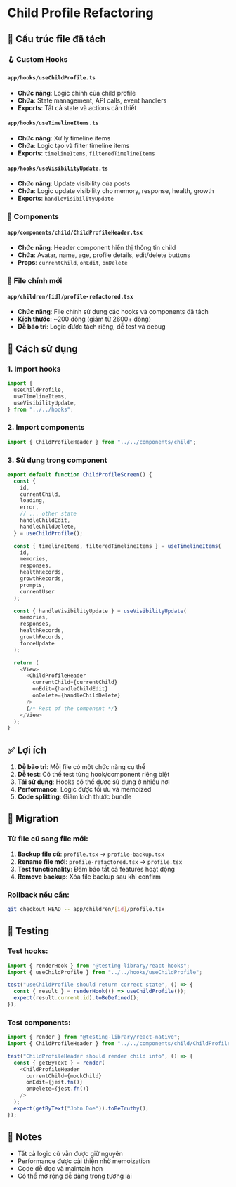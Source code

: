 # Child Profile Refactoring

## 📁 Cấu trúc file đã tách

### 🪝 Custom Hooks

#### `app/hooks/useChildProfile.ts`

- **Chức năng**: Logic chính của child profile
- **Chứa**: State management, API calls, event handlers
- **Exports**: Tất cả state và actions cần thiết

#### `app/hooks/useTimelineItems.ts`

- **Chức năng**: Xử lý timeline items
- **Chứa**: Logic tạo và filter timeline items
- **Exports**: `timelineItems`, `filteredTimelineItems`

#### `app/hooks/useVisibilityUpdate.ts`

- **Chức năng**: Update visibility của posts
- **Chứa**: Logic update visibility cho memory, response, health, growth
- **Exports**: `handleVisibilityUpdate`

### 🧩 Components

#### `app/components/child/ChildProfileHeader.tsx`

- **Chức năng**: Header component hiển thị thông tin child
- **Chứa**: Avatar, name, age, profile details, edit/delete buttons
- **Props**: `currentChild`, `onEdit`, `onDelete`

### 📄 File chính mới

#### `app/children/[id]/profile-refactored.tsx`

- **Chức năng**: File chính sử dụng các hooks và components đã tách
- **Kích thước**: ~200 dòng (giảm từ 2600+ dòng)
- **Dễ bảo trì**: Logic được tách riêng, dễ test và debug

## 🚀 Cách sử dụng

### 1. Import hooks

```typescript
import {
  useChildProfile,
  useTimelineItems,
  useVisibilityUpdate,
} from "../../hooks";
```

### 2. Import components

```typescript
import { ChildProfileHeader } from "../../components/child";
```

### 3. Sử dụng trong component

```typescript
export default function ChildProfileScreen() {
  const {
    id,
    currentChild,
    loading,
    error,
    // ... other state
    handleChildEdit,
    handleChildDelete,
  } = useChildProfile();

  const { timelineItems, filteredTimelineItems } = useTimelineItems(
    id,
    memories,
    responses,
    healthRecords,
    growthRecords,
    prompts,
    currentUser
  );

  const { handleVisibilityUpdate } = useVisibilityUpdate(
    memories,
    responses,
    healthRecords,
    growthRecords,
    forceUpdate
  );

  return (
    <View>
      <ChildProfileHeader
        currentChild={currentChild}
        onEdit={handleChildEdit}
        onDelete={handleChildDelete}
      />
      {/* Rest of the component */}
    </View>
  );
}
```

## ✅ Lợi ích

1. **Dễ bảo trì**: Mỗi file có một chức năng cụ thể
2. **Dễ test**: Có thể test từng hook/component riêng biệt
3. **Tái sử dụng**: Hooks có thể được sử dụng ở nhiều nơi
4. **Performance**: Logic được tối ưu và memoized
5. **Code splitting**: Giảm kích thước bundle

## 🔄 Migration

### Từ file cũ sang file mới:

1. **Backup file cũ**: `profile.tsx` → `profile-backup.tsx`
2. **Rename file mới**: `profile-refactored.tsx` → `profile.tsx`
3. **Test functionality**: Đảm bảo tất cả features hoạt động
4. **Remove backup**: Xóa file backup sau khi confirm

### Rollback nếu cần:

```bash
git checkout HEAD -- app/children/[id]/profile.tsx
```

## 🧪 Testing

### Test hooks:

```typescript
import { renderHook } from "@testing-library/react-hooks";
import { useChildProfile } from "../../hooks/useChildProfile";

test("useChildProfile should return correct state", () => {
  const { result } = renderHook(() => useChildProfile());
  expect(result.current.id).toBeDefined();
});
```

### Test components:

```typescript
import { render } from "@testing-library/react-native";
import { ChildProfileHeader } from "../../components/child/ChildProfileHeader";

test("ChildProfileHeader should render child info", () => {
  const { getByText } = render(
    <ChildProfileHeader
      currentChild={mockChild}
      onEdit={jest.fn()}
      onDelete={jest.fn()}
    />
  );
  expect(getByText("John Doe")).toBeTruthy();
});
```

## 📝 Notes

- Tất cả logic cũ vẫn được giữ nguyên
- Performance được cải thiện nhờ memoization
- Code dễ đọc và maintain hơn
- Có thể mở rộng dễ dàng trong tương lai
